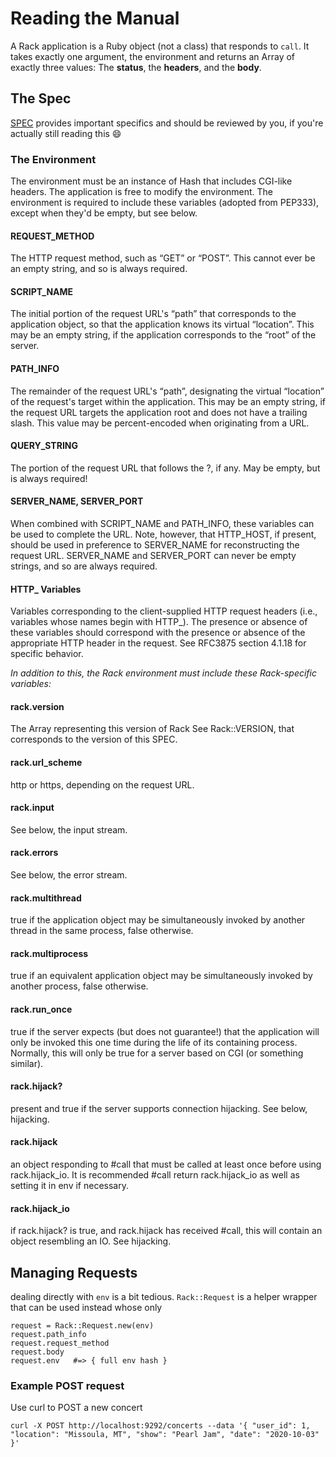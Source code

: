 # Reading the Manual

A Rack application is a Ruby object (not a class) that responds to `call`. It takes exactly one argument, the environment and returns an Array of exactly three values: The **status**, the **headers**, and the **body**.

## The Spec
[SPEC](http://www.rubydoc.info/github/rack/rack/file/SPEC) provides important specifics and should be reviewed by you, if you're actually still reading this :smile:

### The Environment
The environment must be an instance of Hash that includes CGI-like headers. The application is free to modify the environment. The environment is required to include these variables (adopted from PEP333), except when they'd be empty, but see below.

#### REQUEST_METHOD
The HTTP request method, such as “GET” or “POST”. This cannot ever be an empty string, and so is always required.

#### SCRIPT_NAME
The initial portion of the request URL's “path” that corresponds to the application object, so that the application knows its virtual “location”. This may be an empty string, if the application corresponds to the “root” of the server.

#### PATH_INFO
The remainder of the request URL's “path”, designating the virtual “location” of the request's target within the application. This may be an empty string, if the request URL targets the application root and does not have a trailing slash. This value may be percent-encoded when originating from a URL.

#### QUERY_STRING
The portion of the request URL that follows the ?, if any. May be empty, but is always required!

#### SERVER_NAME, SERVER_PORT
When combined with SCRIPT_NAME and PATH_INFO, these variables can be used to complete the URL. Note, however, that HTTP_HOST, if present, should be used in preference to SERVER_NAME for reconstructing the request URL. SERVER_NAME and SERVER_PORT can never be empty strings, and so are always required.

#### HTTP_ Variables
Variables corresponding to the client-supplied HTTP request headers (i.e., variables whose names begin with HTTP_). The presence or absence of these variables should correspond with the presence or absence of the appropriate HTTP header in the request. See RFC3875 section 4.1.18 for specific behavior.

_In addition to this, the Rack environment must include these Rack-specific variables:_

#### rack.version
The Array representing this version of Rack See Rack::VERSION, that corresponds to the version of this SPEC.

#### rack.url_scheme
http or https, depending on the request URL.

#### rack.input
See below, the input stream.

#### rack.errors
See below, the error stream.

#### rack.multithread
true if the application object may be simultaneously invoked by another thread in the same process, false otherwise.

#### rack.multiprocess
true if an equivalent application object may be simultaneously invoked by another process, false otherwise.

#### rack.run_once
true if the server expects (but does not guarantee!) that the application will only be invoked this one time during the life of its containing process. Normally, this will only be true for a server based on CGI (or something similar).

#### rack.hijack?
present and true if the server supports connection hijacking. See below, hijacking.

#### rack.hijack
an object responding to #call that must be called at least once before using rack.hijack_io. It is recommended #call return rack.hijack_io as well as setting it in env if necessary.

#### rack.hijack_io
if rack.hijack? is true, and rack.hijack has received #call, this will contain an object resembling an IO. See hijacking.

## Managing Requests

dealing directly with `env` is a bit tedious. `Rack::Request` is a helper wrapper that can be used instead whose only

```
request = Rack::Request.new(env)
request.path_info
request.request_method
request.body
request.env   #=> { full env hash }
```

### Example POST request

Use curl to POST a new concert

```
curl -X POST http://localhost:9292/concerts --data '{ "user_id": 1, "location": "Missoula, MT", "show": "Pearl Jam", "date": "2020-10-03" }'
```
